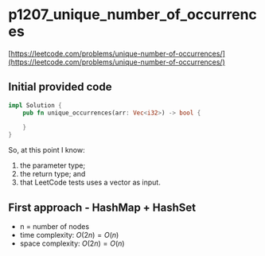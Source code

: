 # p1207_unique_number_of_occurrences
[https://leetcode.com/problems/unique-number-of-occurrences/](https://leetcode.com/problems/unique-number-of-occurrences/)

## Initial provided code
```Rust
impl Solution {
    pub fn unique_occurrences(arr: Vec<i32>) -> bool {
        
    }
}
```

So, at this point I know:
1. the parameter type;
2. the return type; and 
3. that LeetCode tests uses a vector as input.

## First approach - HashMap + HashSet

- n = number of nodes
- time complexity: $O(2n) = O(n)$
- space complexity: $O(2n) = O(n)$
